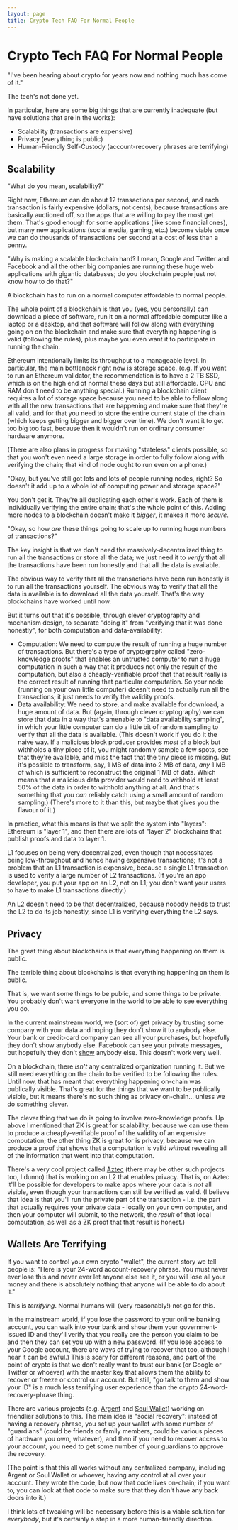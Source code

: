 ```yaml
---
layout: page
title: Crypto Tech FAQ For Normal People
---
```

# Crypto Tech FAQ For Normal People

"I've been hearing about crypto for years now and nothing much has come of it."

The tech's not done yet.

In particular, here are some big things that are currently inadequate (but have solutions that are in the works):
  - Scalability (transactions are expensive)
  - Privacy (everything is public)
  - Human-Friendly Self-Custody (account-recovery phrases are terrifying)


## Scalability

"What do you mean, scalability?"

Right now, Ethereum can do about 12 transactions per second, and each transaction is fairly expensive (dollars, not cents), because transactions are basically auctioned off, so the apps that are willing to pay the most get them. That's good enough for some applications (like some financial ones), but many new applications (social media, gaming, etc.) become viable once we can do thousands of transactions per second at a cost of less than a penny.


"Why is making a scalable blockchain hard? I mean, Google and Twitter and Facebook and all the other big companies are running these huge web applications with gigantic databases; do you blockchain people just not know how to do that?"

A blockchain has to run on a normal computer affordable to normal people.

The whole point of a blockchain is that you (yes, you personally) can download a piece of software, run it on a normal affordable computer like a laptop or a desktop, and that software will follow along with everything going on on the blockchain and make sure that everything happening is valid (following the rules), plus maybe you even want it to participate in running the chain.

Ethereum intentionally limits its throughput to a manageable level. In particular, the main bottleneck right now is storage space. (e.g. If you want to run an Ethereum validator, the recommendation is to have a 2 TB SSD, which is on the high end of normal these days but still affordable. CPU and RAM don't need to be anything special.) Running a blockchain client requires a lot of storage space because you need to be able to follow along with all the new transactions that are happening and make sure that they're all valid, and for that you need to store the entire current state of the chain (which keeps getting bigger and bigger over time). We don't want it to get too big too fast, because then it wouldn't run on ordinary consumer hardware anymore.

(There are also plans in progress for making "stateless" clients possible, so that you won't even need a large storage in order to fully follow along with verifying the chain; that kind of node ought to run even on a phone.)


"Okay, but you've still got lots and lots of people running nodes, right? So doesn't it add up to a whole lot of computing power and storage space?"

You don't get it. They're all duplicating each other's work. Each of them is individually verifying the entire chain; that's the whole point of this. Adding more nodes to a blockchain doesn't make it *bigger*, it makes it more *secure*.


"Okay, so how *are* these things going to scale up to running huge numbers of transactions?"

The key insight is that we don't need the massively-decentralized thing to run all the transactions or store all the data; we just need it to *verify* that all the transactions have been run honestly and that all the data is available.

The obvious way to verify that all the transactions have been run honestly is to run all the transactions yourself. The obvious way to verify that all the data is available is to download all the data yourself. That's the way blockchains have worked until now.

But it turns out that it's possible, through clever cryptography and mechanism design, to separate "doing it" from "verifying that it was done honestly", for both computation and data-availability:

  - Computation: We need to compute the result of running a huge number of transactions. But there's a type of cryptography called "zero-knowledge proofs" that enables an untrusted computer to run a huge computation in such a way that it produces not only the result of the computation, but also a cheaply-verifiable proof that that result really is the correct result of running that particular computation. So your node (running on your own little computer) doesn't need to actually run all the transactions; it just needs to verify the validity proofs.
  - Data availability: We need to store, and make available for download, a huge amount of data. But (again, through clever cryptography) we can store that data in a way that's amenable to "data availability sampling", in which your little computer can do a little bit of random sampling to verify that all the data is available. (This doesn't work if you do it the naive way. If a malicious block producer provides *most* of a block but withholds a tiny piece of it, you might randomly sample a few spots, see that they're available, and miss the fact that the tiny piece is missing. But it's possible to transform, say, 1 MB of data into 2 MB of data, *any* 1 MB of which is sufficient to reconstruct the original 1 MB of data. Which means that a malicious data provider would need to withhold at least 50% of the data in order to withhold anything at all. And that's something that you *can* reliably catch using a small amount of random sampling.) (There's more to it than this, but maybe that gives you the flavour of it.)

In practice, what this means is that we split the system into "layers": Ethereum is "layer 1", and then there are lots of "layer 2" blockchains that publish proofs and data to layer 1.

L1 focuses on being very decentralized, even though that necessitates being low-throughput and hence having expensive transactions; it's not a problem that an L1 transaction is expensive, because a single L1 transaction is used to verify a large number of L2 transactions. (If you're an app developer, you put your app on an L2, not on L1; you don't want your users to have to make L1 transactions directly.)

An L2 doesn't need to be that decentralized, because nobody needs to trust the L2 to do its job honestly, since L1 is verifying everything the L2 says.


## Privacy

The great thing about blockchains is that everything happening on them is public.

The terrible thing about blockchains is that everything happening on them is public.

That is, we want some things to be public, and some things to be private. You probably don't want everyone in the world to be able to see everything you do.

In the current mainstream world, we (sort of) get privacy by trusting some company with your data and hoping they don't show it to anybody else. Your bank or credit-card company can see all your purchases, but hopefully they don't show anybody else. Facebook can see your private messages, but hopefully they don't [show](https://www.forbes.com/sites/emilybaker-white/2022/08/08/facebook-abortion-teen-dms/) anybody else. This doesn't work very well.

On a blockchain, there *isn't* any centralized organization running it. But we still need everything on the chain to be verified to be following the rules. Until now, that has meant that everything happening on-chain was publically visible. That's great for the things that we want to be publically visible, but it means there's no such thing as privacy on-chain... unless we do something clever.

The clever thing that we do is going to involve zero-knowledge proofs. Up above I mentioned that ZK is great for scalability, because we can use them to produce a cheaply-verifiable proof of the validity of an expensive computation; the other thing ZK is great for is privacy, because we can produce a proof that shows that a computation is valid *without* revealing all of the information that went into that computation.

There's a very cool project called [Aztec](https://aztec.network/) (there may be other such projects too, I dunno) that is working on an L2 that enables privacy. That is, on Aztec it'll be possible for developers to make apps where your data is *not* all visible, even though your transactions can still be verified as valid. (I believe that idea is that you'll run the private part of the transaction - i.e. the part that actually requires your private data - locally on your own computer, and then your computer will submit, to the network, the *result* of that local computation, as well as a ZK proof that that result is honest.)


## Wallets Are Terrifying

If you want to control your own crypto "wallet", the current story we tell people is: "Here is your 24-word account-recovery phrase. You must never ever lose this and never ever let anyone else see it, or you will lose all your money and there is absolutely nothing that anyone will be able to do about it."

This is *terrifying*. Normal humans will (very reasonably!) not go for this.

In the mainstream world, if you lose the password to your online banking account, you can walk into your bank and show them your government-issued ID and they'll verify that you really are the person you claim to be and then they can set you up with a new password. (If you lose access to your Google account, there are ways of trying to recover that too, although I hear it can be awful.) This is scary for different reasons, and part of the point of crypto is that we don't really want to trust our bank (or Google or Twitter or whoever) with the master key that allows them the ability to recover or freeze or control our account. But still, "go talk to them and show your ID" is a much less terrifying user experience than the crypto 24-word-recovery-phrase thing.

There are various projects (e.g. [Argent](https://www.argent.xyz/) and [Soul Wallet](https://www.soulwallet.io/)) working on friendlier solutions to this. The main idea is "social recovery": instead of having a recovery phrase, you set up your wallet with some number of "guardians" (could be friends or family members, could be various pieces of hardware you own, whatever), and then if you need to recover access to your account, you need to get some number of your guardians to approve the recovery.

(The point is that this all works without any centralized company, including Argent or Soul Wallet or whoever, having any control at all over your account. They wrote the code, but now that code lives on-chain; if you want to, you can look at that code to make sure that they don't have any back doors into it.)

I think lots of tweaking will be necessary before this is a viable solution for *everybody*, but it's certainly a step in a more human-friendly direction.

